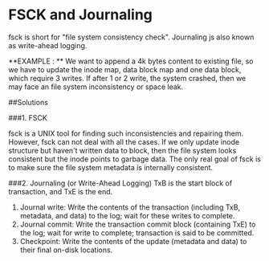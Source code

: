 # FSCK and Journaling

fsck is short for "file system consistency check". Journaling js also known as write-ahead logging.

**EXAMPLE : ** We want to append a 4k bytes content to existing file, so we have to update the inode map, data block map and one data block, which require 3 writes. If after 1 or 2 write, the system crashed, then we may face an file system inconsistency or space leak.

##Solutions

###1. FSCK

fsck is a UNIX tool for finding such inconsistencies
and repairing them. However, fsck can not deal with all the cases. If we only update inode structure but haven't written data to block, then the file system looks consistent but the inode points to garbage data. The only real goal of fsck is to make sure the file system metadata is internally consistent.

###2. Journaling (or Write-Ahead Logging)
TxB is the start block of transaction, and TxE is the end.

1. Journal write: Write the contents of the transaction (including TxB,
metadata, and data) to the log; wait for these writes to complete.
2. Journal commit: Write the transaction commit block (containing
TxE) to the log; wait for write to complete; transaction is said to be
committed.
3. Checkpoint: Write the contents of the update (metadata and data)
to their final on-disk locations.


